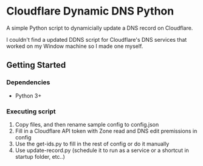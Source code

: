 # Cloudflare Dynamic DNS Python

A simple Python script to dynamicially update a DNS record on Cloudflare.

I couldn't find a updated DDNS script for Cloudflare's DNS services that worked on my Window machine so I made one myself.

## Getting Started

### Dependencies

* Python 3+

### Executing script
1. Copy files, and then rename sample config to config.json
2. Fill in a Cloudflare API token with Zone read and DNS edit premissions in config
3. Use the get-ids&period;py to fill in the rest of config or do it manually
4. Use update-record&period;py (schedule it to run as a service or a shortcut in startup folder, etc..)



